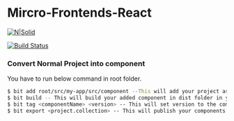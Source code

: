 # Mircro-Frontends-React

[![N|Solid](https://cldup.com/dTxpPi9lDf.thumb.png)](https://nodesource.com/products/nsolid)

[![Build Status](https://travis-ci.org/joemccann/dillinger.svg?branch=master)](https://travis-ci.org/joemccann/dillinger)

### Convert Normal Project into component
You have to run below command in root folder.
   ```sh
$ bit add root/src/my-app/src/component --This will add your project as component in your local memory
$ bit build -- This will build your added component in dist folder in your root folder
$ bit tag <componentName> <version> -- This will set version to the component
$ bit export <project.collection> -- This will publish your components in bit NPM  
```

